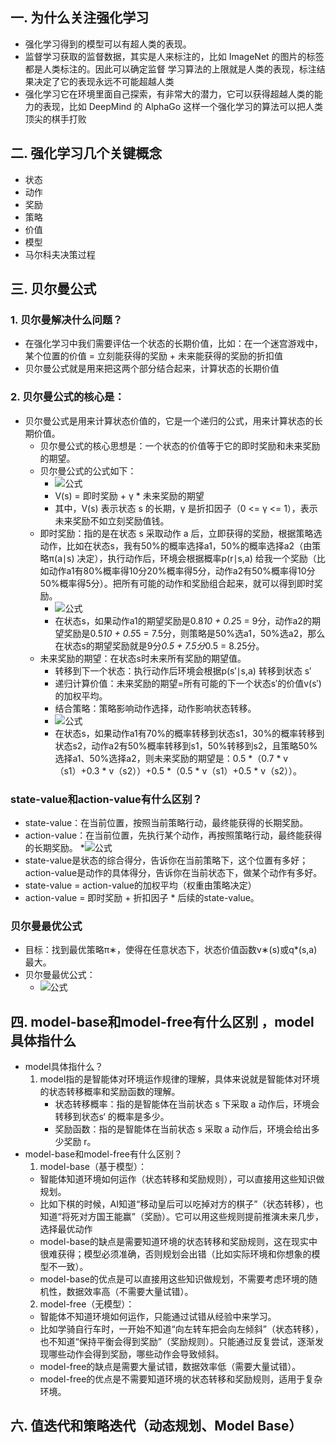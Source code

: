 ## 一. 为什么关注强化学习
* 强化学习得到的模型可以有超人类的表现。
* 监督学习获取的监督数据，其实是人来标注的，比如 ImageNet 的图片的标签都是人类标注的。因此可以确定监督 学习算法的上限就是人类的表现，标注结果决定了它的表现永远不可能超越人类
* 强化学习它在环境里面自己探索，有非常大的潜力，它可以获得超越人类的能力的表现，比如 DeepMind 的 AlphaGo 这样一个强化学习的算法可以把人类顶尖的棋手打败
## 二. 强化学习几个关键概念
* 状态
* 动作
* 奖励
* 策略
* 价值
* 模型
* 马尔科夫决策过程 


## 三. 贝尔曼公式
### 1. 贝尔曼解决什么问题？
  * 在强化学习中我们需要评估一个状态的长期价值，比如：在一个迷宫游戏中，某个位置的价值 = 立刻能获得的奖励 + 未来能获得的奖励的折扣值
  * 贝尔曼公式就是用来把这两个部分结合起来，计算状态的长期价值

### 2. 贝尔曼公式的核心是：
* 贝尔曼公式是用来计算状态价值的，它是一个递归的公式，用来计算状态的长期价值。
  * 贝尔曼公式的核心思想是：一个状态的价值等于它的即时奖励和未来奖励的期望。
  * 贝尔曼公式的公式如下：
    * ![公式](images/0.png)
    * V(s) = 即时奖励 + γ * 未来奖励的期望
    * 其中，V(s) 表示状态 s 的长期，γ 是折扣因子（0 <= γ <= 1），表示未来奖励不如立刻奖励值钱。
  * 即时奖励：指的是在状态 s 采取动作 a 后，立即获得的奖励，根据策略选动作，比如在状态s，我有50%的概率选择a1，50%的概率选择a2（由策略π(a∣s) 决定），执行动作后，环境会根据概率p(r∣s,a) 给我一个奖励（比如动作a1有80%概率得10分20%概率得5分，动作a2有50%概率得10分50%概率得5分）。把所有可能的动作和奖励组合起来，就可以得到即时奖励。
    * ![公式](images/1.png)
    * 在状态s，如果动作a1的期望奖励是0.8*10 + 0.2*5 = 9分，动作a2的期望奖励是0.5*10 + 0.5*5 = 7.5分，则策略是50%选a1，50%选a2，那么在状态s的期望奖励就是9分*0.5 + 7.5分*0.5 = 8.25分。
  * 未来奖励的期望：在状态s时未来所有奖励的期望值。
    * 转移到下一个状态：执行动作后环境会根据p(s′∣s,a) 转移到状态 s′
    * 递归计算价值：未来奖励的期望=所有可能的下一个状态s′的价值v(s′) 的加权平均。
    * 结合策略：策略影响动作选择，动作影响状态转移。 
    * ![公式](images/2.png)
    * 在状态s，如果动作a1有70%的概率转移到状态s1，30%的概率转移到状态s2，动作a2有50%概率转移到s1，50%转移到s2，且策略50%选择a1、50%选择a2，则未来奖励的期望是：0.5 *（0.7 * v（s1）+0.3 * v（s2））+0.5 *（0.5 * v（s1）+0.5 * v（s2））。
### state-value和action-value有什么区别？
  * state-value：在当前位置，按照当前策略行动，最终能获得的长期奖励。
  * action-value：在当前位置，先执行某个动作，再按照策略行动，最终能获得的长期奖励。
  *![公式](images/4.png)
  * state-value是状态的综合得分，告诉你在当前策略下，这个位置有多好；action-value是动作的具体得分，告诉你在当前状态下，做某个动作有多好。
  * state-value = action-value的加权平均（权重由策略决定）
  * action-value = 即时奖励 + 折扣因子 * 后续的state-value。

### 贝尔曼最优公式
   * 目标：找到最优策略π∗，使得在任意状态下，状态价值函数v∗(s)或q*(s,a) 最大。
   * 贝尔曼最优公式：
     * ![公式](images/3.png)

## 四. model-base和model-free有什么区别 ，model具体指什么
* model具体指什么？
  1. model指的是智能体对环境运作规律的理解，具体来说就是智能体对环境的状态转移概率和奖励函数的理解。
     * 状态转移概率：指的是智能体在当前状态 s 下采取 a 动作后，环境会转移到状态s‘ 的概率是多少。
     * 奖励函数：指的是智能体在当前状态 s 采取 a 动作后，环境会给出多少奖励 r。 
* model-base和model-free有什么区别？
  1. model-base（基于模型）：
    * 智能体知道环境如何运作（状态转移和奖励规则），可以直接用这些知识做规划。
    * 比如下棋的时候，AI知道“移动皇后可以吃掉对方的棋子”（状态转移），也知道“将死对方国王能赢”（奖励）。它可以用这些规则提前推演未来几步，选择最优动作  
    * model-base的缺点是需要知道环境的状态转移和奖励规则，这在现实中很难获得；模型必须准确，否则规划会出错（比如实际环境和你想象的模型不一致）。
    * model-base的优点是可以直接用这些知识做规划，不需要考虑环境的随机性，数据效率高（不需要大量试错）。
  2. model-free（无模型）：
    * 智能体不知道环境如何运作，只能通过试错从经验中来学习。
    * 比如学骑自行车时，一开始不知道“向左转车把会向左倾斜”（状态转移），也不知道“保持平衡会得到奖励”（奖励规则）。只能通过反复尝试，逐渐发现哪些动作会得到奖励，哪些动作会导致倾斜。
    * model-free的缺点是需要大量试错，数据效率低（需要大量试错）。
    * model-free的优点是不需要知道环境的状态转移和奖励规则，适用于复杂环境。
## 六. 值迭代和策略迭代（动态规划、Model Base）